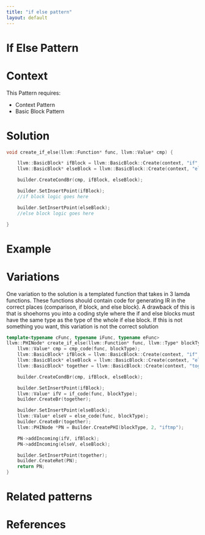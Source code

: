 ```yaml
---
title: "if else pattern"
layout: default
---
```

# If Else Pattern
# Context
This Pattern requires:
* Context Pattern
* Basic Block Pattern
# Solution
```cpp
void create_if_else(llvm::Function* func, llvm::Value* cmp) {

	llvm::BasicBlock* ifBlock = llvm::BasicBlock::Create(context, "if", func);
	llvm::BasicBlock* elseBlock = llvm::BasicBlock::Create(context, "else", func);

	builder.CreateCondBr(cmp, ifBlock, elseBlock);

	builder.SetInsertPoint(ifBlock);
	//if block logic goes here

	builder.SetInsertPoint(elseBlock);
	//else block logic goes here

}
```
# Example
# Variations
One variation to the solution is a templated function that takes in 3 lamda functions. These functions should contain code for generating IR in the correct places (comparison, if block, and else block). 
A drawback of this is that is shoehorns you into a coding style where the if and else blocks must have the same type as the type of the whole if else block. If this is not something you want, this variation is not the correct solution
```cpp
template<typename cFunc, typename iFunc, typename eFunc>
llvm::PHINode* create_if_else(llvm::Function* func, llvm::Type* blockType, cFunc cmp_code, iFunc if_code, eFunc else_code) {
	llvm::Value* cmp = cmp_code(func, blockType);
	llvm::BasicBlock* ifBlock = llvm::BasicBlock::Create(context, "if", func);
	llvm::BasicBlock* elseBlock = llvm::BasicBlock::Create(context, "else", func);
	llvm::BasicBlock* together = llvm::BasicBlock::Create(context, "together", func);

	builder.CreateCondBr(cmp, ifBlock, elseBlock);

	builder.SetInsertPoint(ifBlock);
	llvm::Value* ifV = if_code(func, blockType);
	builder.CreateBr(together);

	builder.SetInsertPoint(elseBlock);
	llvm::Value* elseV = else_code(func, blockType);
	builder.CreateBr(together);
	llvm::PHINode *PN = Builder.CreatePHI(blockType, 2, "iftmp");

	PN->addIncoming(ifV, ifBlock);
	PN->addIncoming(elseV, elseBlock);

	builder.SetInsertPoint(together);
	builder.CreateRet(PN);
	return PN;
}
```
# Related patterns
# References